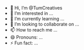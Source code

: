 - 👋 Hi, I’m @TumCreatives
- 👀 I’m interested in ...
- 🌱 I’m currently learning ...
- 💞️ I’m looking to collaborate on ...
- 📫 How to reach me ...
- 😄 Pronouns: ...
- ⚡ Fun fact: ...

<!---
TumCreatives/TumCreatives is a ✨ special ✨ repository because its `README.md` (this file) appears on your GitHub profile.
You can click the Preview link to take a look at your changes.
--->
